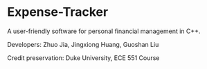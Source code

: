 # Expense-Tracker
A user-friendly software for personal financial management in C++. 

Developers: Zhuo Jia, Jingxiong Huang, Guoshan Liu

Credit preservation: Duke University, ECE 551 Course
